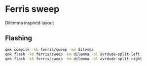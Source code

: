 # Ferris sweep

Dilemma inspired layout

## Flashing

```sh
qmk compile -kb ferris/sweep -km dilemma
qmk flash -kb ferris/sweep -km dilemma -bl avrdude-split-left
qmk flash -kb ferris/sweep -km dilemma -bl avrdude-split-right
```
